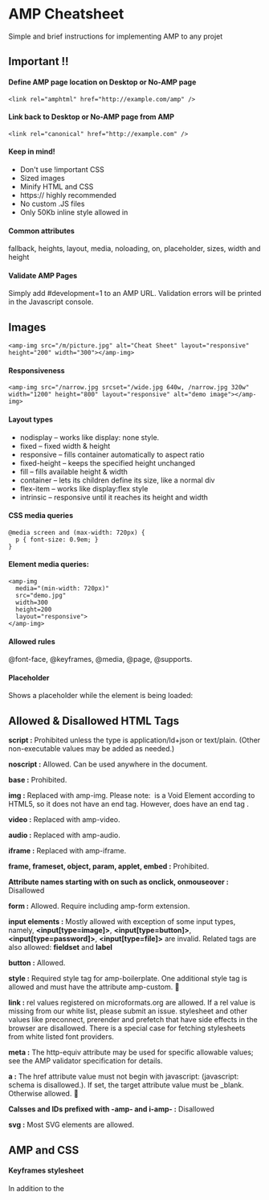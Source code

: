 # AMP Cheatsheet
Simple and brief instructions for implementing AMP to any projet


## Important ‼
#### Define AMP page location on Desktop or No-AMP page
    <link rel="amphtml" href="http://example.com/amp" />
#### Link back to Desktop or No-AMP page from AMP
    <link rel="canonical" href="http://example.com" />
#### Keep in mind!
- Don't use !important CSS
- Sized images
- Minify HTML and CSS
- https:// highly recommended
- No custom .JS files
- Only 50Kb inline style allowed in <style amp-custom> </style>
#### Common attributes
fallback, heights, layout, media, noloading, on, placeholder, sizes, width and height
#### Validate AMP Pages
Simply add #development=1 to an AMP URL. Validation errors will be printed in the Javascript console.


## Images
    <amp-img src="/m/picture.jpg" alt="Cheat Sheet" layout="responsive" height="200" width="300"></amp-img>
#### Responsiveness
    <amp-img src="/narrow.jpg srcset="/wide.jpg 640w, /narrow.jpg 320w" width="1200" height="800" layout="responsive" alt="demo image"></amp-img>
#### Layout types
- nodisplay – works like display: none style.
- fixed – fixed width & height
- responsive – fills container automatically to aspect ratio
- fixed-height – keeps the specified height unchanged
- fill – fills available height & width
- container – lets its children define its size, like a normal div
- flex-item – works like display:flex style
- intrinsic – responsive until it reaches its height and width
#### CSS media queries
    @media screen and (max-width: 720px) {
      p { font-size: 0.9em; }
    }
#### Element media queries:
    <amp-img
      media="(min-width: 720px)"
      src="demo.jpg"
      width=300
      height=200
      layout="responsive">
    </amp-img>
#### Allowed rules
@font-face, @keyframes, @media, @page, @supports.
#### Placeholder
Shows a placeholder while the element is being loaded:
    <amp-anim src="animation.gif"
       layout="responsive"
       width="300"
       height="200">
       <amp-img placeholder
          src="demo.jpg"
          layout="fill">
       </amp-img>
    </amp-anim>


## Allowed & Disallowed HTML Tags
**script :** Prohibited unless the type is application/ld+json or text/plain. (Other non-executable values may be added as needed.)

**noscript :** Allowed. Can be used anywhere in the document.

**base :** Prohibited.

**img :** Replaced with amp-img.
Please note: <img> is a Void Element according to HTML5, so it does not have an end tag. However, <amp-img> does have an end tag </amp-img>.

**video :** Replaced with amp-video.

**audio :** Replaced with amp-audio.

**iframe :**	Replaced with amp-iframe.

**frame, frameset, object, param, applet, embed :** Prohibited.

**Attribute names starting with on such as onclick, onmouseover :** Disallowed

**form :**	Allowed. Require including amp-form extension.

**input elements :**	Mostly allowed with exception of some input types, namely, **<input[type=image]>**, **<input[type=button]>**, **<input[type=password]>**, **<input[type=file]>** are invalid. Related tags are also allowed: **fieldset** and **label**

**button :** Allowed.

**style :** Required style tag for amp-boilerplate. One additional style tag is allowed and must have the attribute amp-custom. 🔗

**link :** rel values registered on microformats.org are allowed. If a rel value is missing from our white list, please submit an issue. stylesheet and other values like preconnect, prerender and prefetch that have side effects in the browser are disallowed. There is a special case for fetching stylesheets from white listed font providers.

**meta :** The http-equiv attribute may be used for specific allowable values; see the AMP validator specification for details.

**a :**	The href attribute value must not begin with javascript: (javascript: schema is disallowed.). If set, the target attribute value must be _blank. Otherwise allowed. 🔗

**Calsses and IDs prefixed with -amp- and i-amp- :** Disallowed

**svg :** Most SVG elements are allowed.
  
  
## AMP and CSS
#### Keyframes stylesheet
In addition to the **<style amp-custom>**, authors may also add the **<style amp-keyframes>** tag, which is allowed specifically for keyframes animations.
- May only be placed as the last child of the document's <body> element.
- May only contain @keyframes, @media, @supports rules and their combination.
- May not be larger than 500,000 bytes.

#### Custom fonts
    <link rel="stylesheet" href="https://fonts.googleapis.com/css?family=Tangerine">


#### Input mode classes
- amp-mode-touch: This class is set when AMP detects touch input.
- amp-mode-mouse: This class is set when AMP detects mouse input.
- amp-mode-keyboard-active: This class is set when AMP detects that the keyboard is active.

## Google Analytics
Include <script async custom-element="amp-analytics" src="https://cdn.ampproject.org/v0/amp-analytics-0.1.js"></script>
    <amp-analytics type="googleanalytics">
    <script type="application/json">
    {
      "vars": {
        "account": "UA-XXXXXXXX-1"
      },
      "triggers": {
        "trackPageview": {
        "on": "visible",
        "request": "pageview"
        }
      }
    }
    </script>
  
## Actions, events
#### Syntax
    eventName:targetId[.methodName[(arg1=value, arg2=value)]]
#### Example
    on="submit-success:lightbox1;submit-error:lightbox2"
    <div id="cookie-consent">The site is using Cookies!</div>
    <button on="tap:cookie-consent.hide">OK, I understand!</button>
#### Events
- **show, hide** – shows/hides the target element
- **toggleVisibility, toggleClass**
- **scrollTo(duration=INTEGER, position=STRING)**
- **focus** – make the target element gain focus
- **open** – opens the amp-image-lightbox with the source image being the one that triggered the action
- **close** – closes the lightbox
- **change** – on input & select
- **input-debounced** – 300ms passed since an input value change
- i**nput-throttled** – change event fired maximum once every 100ms
- **tap** – click or tap
- **slideChange** – amp-carousel[type="slides"]
- **toggleAutoplay** – amp-carousel[type="slides"]
- **goToSlide(index=INTEGER)** – advance the carousel to the index
- **lightboxOpen** – amp-lightbox fully visible
- **lightboxClose** – amp-lightbox fully closed
- **sidebarOpen** – amp-sidebar fully open
- **sidebarClose** – amp-sidebar fully closed
- **play, pause, mute, unmute, fullscreen** – video controls
- **firstPlay** – first user interaction with video
- **timeUpdate** – video playing position changed
- **submit** – form is submitted
- **clear** – clears values in the inputs
- **submit-error** – form submission response is an error
- **play, pause** – controls amp-audio
- **refresh** – refreshes data from the src and re-renders the amp-list
- **selectUp(delta=INTEGER), selectDown(delta)** – moves the amp-selector up/down by a value
- **open, close, toggle** – amp-sidebar controls
- **navigateTo(url)**
- **goBack** – go back in history
- **print** – Opens the Print Dialog


